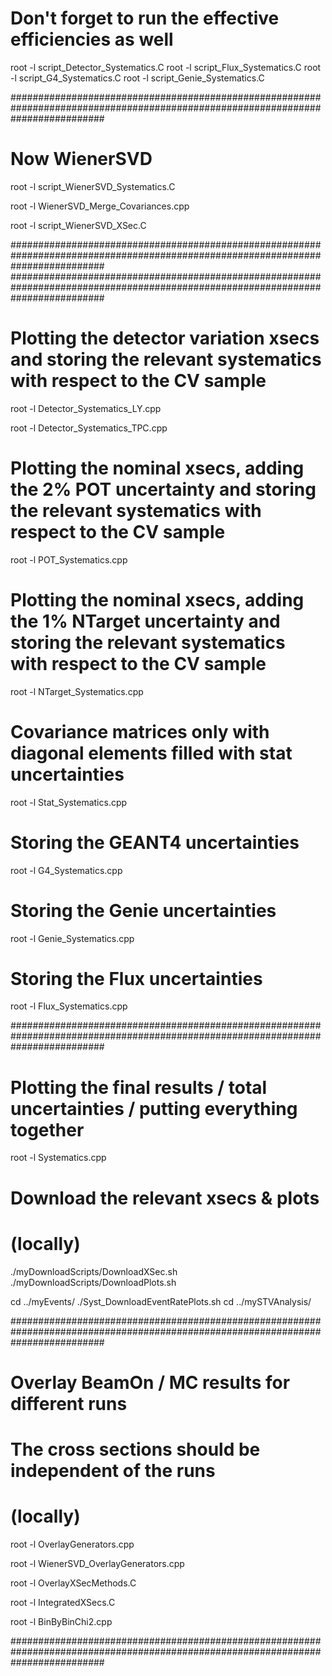 # Don't forget to run the effective efficiencies as well

root -l script_Detector_Systematics.C
root -l script_Flux_Systematics.C
root -l script_G4_Systematics.C
root -l script_Genie_Systematics.C

#################################################################################################################################

# Now WienerSVD

root -l script_WienerSVD_Systematics.C

root -l WienerSVD_Merge_Covariances.cpp

root -l script_WienerSVD_XSec.C

#################################################################################################################################
#################################################################################################################################

# Plotting the detector variation xsecs and storing the relevant systematics with respect to the CV sample

root -l Detector_Systematics_LY.cpp

root -l Detector_Systematics_TPC.cpp

# Plotting the nominal xsecs, adding the 2% POT uncertainty and storing the relevant systematics with respect to the CV sample

root -l POT_Systematics.cpp

# Plotting the nominal xsecs, adding the 1% NTarget uncertainty and storing the relevant systematics with respect to the CV sample

root -l NTarget_Systematics.cpp

# Covariance matrices only with diagonal elements filled with stat uncertainties

root -l Stat_Systematics.cpp

# Storing the GEANT4 uncertainties

root -l G4_Systematics.cpp

# Storing the Genie uncertainties

root -l Genie_Systematics.cpp

# Storing the Flux uncertainties

root -l Flux_Systematics.cpp

#################################################################################################################################

# Plotting the final results / total uncertainties / putting everything together

root -l Systematics.cpp

# Download the relevant xsecs & plots

# (locally)

./myDownloadScripts/DownloadXSec.sh
./myDownloadScripts/DownloadPlots.sh

cd ../myEvents/
./Syst_DownloadEventRatePlots.sh
cd ../mySTVAnalysis/

#################################################################################################################################

# Overlay BeamOn / MC results for different runs
# The cross sections should be independent of the runs

# (locally)

root -l OverlayGenerators.cpp

root -l WienerSVD_OverlayGenerators.cpp

root -l OverlayXSecMethods.C

root -l IntegratedXSecs.C

root -l BinByBinChi2.cpp

#################################################################################################################################

